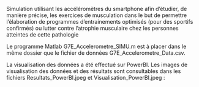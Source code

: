 Simulation utilisant les accéléromètres du smartphone afin d’étudier, de manière précise, les exercices de musculation dans le but de permettre l’élaboration de programmes d’entrainements optimisés (pour des sportifs confirmés) ou lutter contre l’atrophie musculaire chez les personnes atteintes de cette pathologie

Le programme Matlab G7E_Accelerometre_SIMU.m est à placer dans le même dossier que le fichier de données G7E_Accelerometre_Data.csv. 

La visualisation des données a été effectué sur PowerBI. Les images de visualisation des données et des résultats sont consultables dans les fichiers Resultats_PowerBI.jpeg et Visualisation_PowerBI.jpeg :

[](Visualisation_PowerBI.jpeg)
[](Resultats_PowerBI.jpeg)

